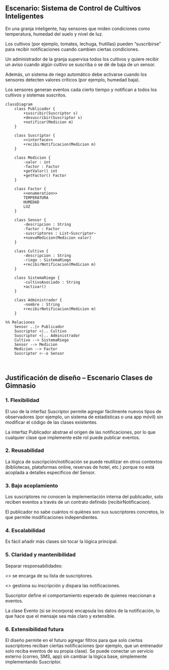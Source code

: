## Escenario: Sistema de Control de Cultivos Inteligentes

En una granja inteligente, hay sensores que miden condiciones como temperatura, humedad del suelo y nivel de luz.

Los cultivos (por ejemplo, tomates, lechuga, frutillas) pueden “suscribirse” para recibir notificaciones cuando cambien ciertas condiciones.

Un administrador de la granja supervisa todos los cultivos y quiere recibir un aviso cuando algún cultivo se suscriba o se dé de baja de un sensor.

Además, un sistema de riego automático debe activarse cuando los sensores detecten valores críticos (por ejemplo, humedad baja).

Los sensores generan eventos cada cierto tiempo y notifican a todos los cultivos y sistemas suscritos.

```mermaid 
classDiagram
    class Publicador {
        +suscribir(Suscriptor s)
        +desuscribir(Suscriptor s)
        +notificar(Medicion m)
    }

    class Suscriptor {
        <<interface>>
        +recibirNotificacion(Medicion m)
    }

    class Medicion {
        -valor : int
        -factor : Factor
        +getValor() int
        +getFactor() Factor
    }

    class Factor {
        <<enumeration>>
        TEMPERATURA
        HUMEDAD
        LUZ
    }

    class Sensor {
        -descripcion : String
        -factor : Factor
        -suscriptores : List~Suscriptor~
        +nuevaMedicion(Medicion valor)
    }

    class Cultivo {
        -descripcion : String
        -riego : SistemaRiego
        +recibirNotificacion(Medicion m)
    }

    class SistemaRiego {
        -cultivoAsociado : String
        +activar()
    }

    class Administrador {
        -nombre : String
        +recibirNotificacion(Medicion m)
    }

%% Relaciones
    Sensor ..|> Publicador
    Suscriptor <|.. Cultivo
    Suscriptor <|.. Administrador
    Cultivo --> SistemaRiego
    Sensor --> Medicion
    Medicion --> Factor
    Suscriptor <--o Sensor

 
```

## Justificación de diseño – Escenario Clases de Gimnasio
### 1. Flexibilidad

El uso de la interfaz Suscriptor permite agregar fácilmente nuevos tipos de observadores (por ejemplo, un sistema de estadísticas o una app móvil) sin modificar el código de las clases existentes.

La interfaz Publicador abstrae el origen de las notificaciones, por lo que cualquier clase que implemente este rol puede publicar eventos.

### 2. Reusabilidad

La lógica de suscripción/notificación se puede reutilizar en otros contextos (bibliotecas, plataformas online, reservas de hotel, etc.) porque no está acoplada a detalles específicos del Sensor.


### 3. Bajo acoplamiento

Los suscriptores no conocen la implementación interna del publicador, solo reciben eventos a través de un contrato definido (recibirNotificacion).

El publicador no sabe cuántos ni quiénes son sus suscriptores concretos, lo que permite modificaciones independientes.

### 4. Escalabilidad

Es fácil añadir más clases  sin tocar la lógica principal.


### 5. Claridad y mantenibilidad

Separar responsabilidades:

<> se encarga de su lista de suscriptores.

<> gestiona su inscripción y dispara las notificaciones.

Suscriptor define el comportamiento esperado de quienes reaccionan a eventos.

La clase Evento (si se incorpora) encapsula los datos de la notificación, lo que hace que el mensaje sea más claro y extensible.

### 6. Extensibilidad futura

El diseño permite en el futuro agregar filtros para que solo ciertos suscriptores reciban ciertas notificaciones
(por ejemplo, que un entrenador solo reciba eventos de su propia clase).
Se puede conectar un servicio externo (correo, SMS, app) sin cambiar la lógica base, simplemente implementando Suscriptor.
